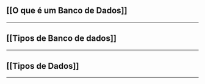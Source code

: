
## [[O que é um Banco de Dados]]
---
## [[Tipos de Banco de dados]]

---
## [[Tipos de Dados]]
---
